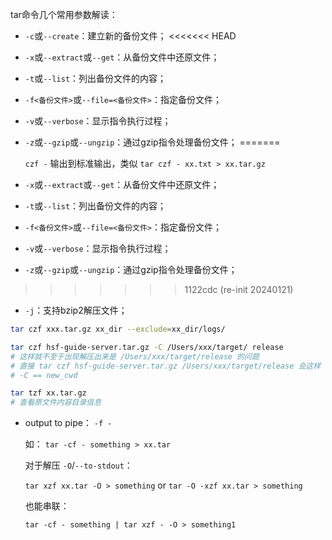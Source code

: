



tar命令几个常用参数解读：

* `-c`或`--create`：建立新的备份文件； 
<<<<<<< HEAD
* `-x`或`--extract`或`--get`：从备份文件中还原文件；
* `-t`或`--list`：列出备份文件的内容； 
* `-f<备份文件>`或`--file=<备份文件>`：指定备份文件； 
* `-v`或`--verbose`：显示指令执行过程；
* `-z`或`--gzip`或`--ungzip`：通过gzip指令处理备份文件； 
=======

  `czf -` 输出到标准输出，类似 `tar czf - xx.txt > xx.tar.gz`

* `-x`或`--extract`或`--get`：从备份文件中还原文件；

* `-t`或`--list`：列出备份文件的内容； 

* `-f<备份文件>`或`--file=<备份文件>`：指定备份文件； 

* `-v`或`--verbose`：显示指令执行过程；

* `-z`或`--gzip`或`--ungzip`：通过gzip指令处理备份文件； 

>>>>>>> 1122cdc (re-init 20240121)
* `-j`：支持bzip2解压文件；



```sh
tar czf xxx.tar.gz xx_dir --exclude=xx_dir/logs/
```



```sh
tar czf hsf-guide-server.tar.gz -C /Users/xxx/target/ release
# 这样就不至于出现解压出来是 /Users/xxx/target/release 的问题
# 直接 tar czf hsf-guide-server.tar.gz /Users/xxx/target/release 会这样
# -C == new_cwd
```



```sh
tar tzf xx.tar.gz
# 查看原文件内容目录信息
```





* output to pipe： `-f -`

  如： `tar -cf - something > xx.tar`

  对于解压 `-O`/`--to-stdout`：

  `tar xzf xx.tar -O > something` or `tar -O -xzf xx.tar > something`

  也能串联：

  `tar -cf - something | tar xzf - -O > something1`



